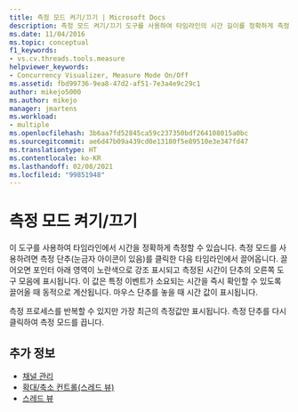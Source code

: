 ```yaml
---
title: 측정 모드 켜기/끄기 | Microsoft Docs
description: 측정 모드 켜기/끄기 도구를 사용하여 타임라인의 시간 길이를 정확하게 측정하는 방법을 알아봅니다.
ms.date: 11/04/2016
ms.topic: conceptual
f1_keywords:
- vs.cv.threads.tools.measure
helpviewer_keywords:
- Concurrency Visualizer, Measure Mode On/Off
ms.assetid: fbd99736-9ea8-47d2-af51-7e3a4e9c29c1
author: mikejo5000
ms.author: mikejo
manager: jmartens
ms.workload:
- multiple
ms.openlocfilehash: 3b6aa7fd52845ca59c237350bdf264108015a0bc
ms.sourcegitcommit: ae6d47b09a439cd0e13180f5e89510e3e347fd47
ms.translationtype: HT
ms.contentlocale: ko-KR
ms.lasthandoff: 02/08/2021
ms.locfileid: "99851948"
---
```

# <a name="measure-mode-onoff"></a>측정 모드 켜기/끄기
이 도구를 사용하여 타임라인에서 시간을 정확하게 측정할 수 있습니다. 측정 모드를 사용하려면 측정 단추(눈금자 아이콘이 있음)를 클릭한 다음 타임라인에서 끌어옵니다. 끌어오면 포인터 아래 영역이 노란색으로 강조 표시되고 측정된 시간이 단추의 오른쪽 도구 모음에 표시됩니다. 이 값은 특정 이벤트가 소요되는 시간을 즉시 확인할 수 있도록 끌어올 때 동적으로 계산됩니다. 마우스 단추를 놓을 때 시간 값이 표시됩니다.

 측정 프로세스를 반복할 수 있지만 가장 최근의 측정값만 표시됩니다. 측정 단추를 다시 클릭하여 측정 모드를 끕니다.

## <a name="see-also"></a>추가 정보
- [채널 관리](../profiling/manage-channels.md)
- [확대/축소 컨트롤(스레드 뷰)](../profiling/zoom-control-threads-view.md)
- [스레드 뷰](../profiling/threads-view-parallel-performance.md)
